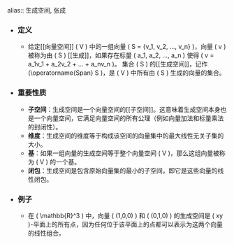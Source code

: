 alias:: 生成空间, 张成

- ### 定义
	- 给定[[向量空间]] \( V \) 中的一组向量 \( S = \{v_1, v_2, ..., v_n\} \)，向量 \( v \) 被称为由 \( S \) [[生成]]，如果存在标量 \( a_1, a_2, ..., a_n \) 使得 \( v = a_1v_1 + a_2v_2 + ... + a_nv_n \)。
	  集合 \( S \) 的[[生成空间]]，记作\(\operatorname{Span} S \)，是 \( V \) 中所有由 \( S \) 生成的向量的集合。
- ### 重要性质
	- **子空间**：生成空间是一个向量空间的[[子空间]]。这意味着生成空间本身也是一个向量空间，它满足向量空间的所有公理（例如向量加法和标量乘法的封闭性）。
	- **维度**：生成空间的维度等于构成该空间的向量集中的最大线性无关子集的大小。
	- **基**：如果一组向量的生成空间等于整个向量空间 \( V \)，那么这组向量被称为 \( V \) 的一个基。
	- **闭包**：生成空间是包含原始向量集的最小的子空间，即它是这些向量的线性闭包。
- ### 例子
	- 在 \( \mathbb{R}^3 \) 中，向量 \( (1,0,0) \) 和 \( (0,1,0) \) 的生成空间是 \( xy \)-平面上的所有点，因为任何位于该平面上的点都可以表示为这两个向量的线性组合。